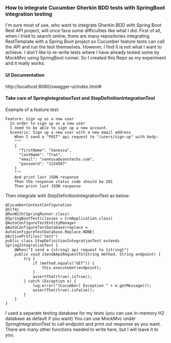 ### How to integrate Cucumber Gherkin BDD tests with SpringBoot integration testing
I'm sure most of use, who want to integrate Gherkin BDD with Spring Boot Rest API project, will once face some difficulties like what I did. 
First of all, when I tried to search online, there are many repositories integrating RestTemplate with a Spring Boot project so Cucumber feature tests can call the API and run the test themselves. However, I find it is not what I want to achieve. I don't like to re-write tests where I have already tested some by MockMvc using SpringBoot runner. So I created this Repo as my experiment and it really works.
#### UI Documentation
http://localhost:8080/swagger-ui/index.html#

#### Take care of SpringIntegrationTest and StepDefinitionIntegrationTest

Example of a feature test:
```
Feature: Sign up as a new user
  In order to sign up as a new user
  I need to be able to sign up a new account.
  Scenario: Sign up a new user with a new email address
    When I send a "POST" api request to "/users/sign-up" with body:
    """
    {
      "firstName": "Vanessa",
      "lastName": "Tran",
      "email": "vanessa@vanntechs.com",
      "password": "1234567"
    }
    """
    And print last JSON response
    Then the response status code should be 201
    Then print last JSON response
```

Then integrate with StepDefinitionIntegrationTest as below:
```
@CucumberContextConfiguration
@Slf4j
@RunWith(SpringRunner.class)
@SpringBootTest(classes = CrmApplication.class)
@AutoConfigureTestEntityManager
@AutoConfigureTestDatabase(replace = AutoConfigureTestDatabase.Replace.NONE)
@ActiveProfiles("test")
public class StepDefinitionIntegrationTest extends SpringIntegrationTest {
    @When("I send a {string} api request to {string}")
    public void iSendAApiRequestTo(String method, String endpoint) {
        try {
            if (method.equals("GET")) {
                this.executeGet(endpoint);
            }
            assertThat(true).isTrue();
        } catch (Exception e) {
            log.error("[Cucumber] Exception " + e.getMessage());
            assertThat(true).isFalse();
        }
    }
}
```
I used a separate testing database for my tests (you can use in-memory H2 database as default if you want)
You can use MockMvc under SpringIntegrationTest to call endpoint and print out response as you want. There are many other functions needed to write here, but I will leave it to you. 
